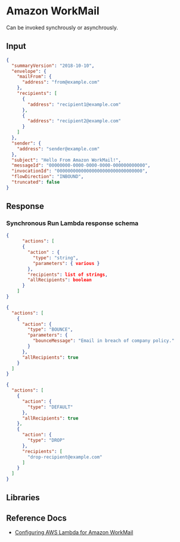 # Amazon WorkMail

Can be invoked synchrously or asynchrously.

## Input

```json
{
  "summaryVersion": "2018-10-10",
  "envelope": {
    "mailFrom": {
      "address": "from@example.com"
    },
    "recipients": [
      {
        "address": "recipient1@example.com"
      },
      {
        "address": "recipient2@example.com"
      }
    ]
  },
  "sender": {
    "address": "sender@example.com"
  },
  "subject": "Hello From Amazon WorkMail!",
  "messageId": "00000000-0000-0000-0000-000000000000",
  "invocationId": "00000000000000000000000000000000",
  "flowDirection": "INBOUND",
  "truncated": false
}
```

## Response

### Synchronous Run Lambda response schema

```json title="Synchronous Run Lambda response schema"
{
      "actions": [                          
      {
        "action" : {
          "type": "string",
          "parameters": { various }
        },
        "recipients": list of strings,      
        "allRecipients": boolean            
      }
    ]
}
```

```json title="Example bounce response"
{
  "actions": [
    {
      "action": {
        "type": "BOUNCE",
        "parameters": {
          "bounceMessage": "Email in breach of company policy."
        }
      },
      "allRecipients": true
    }
  ]
}
```

```json title="Example response"
{
  "actions": [
    {
      "action": {
        "type": "DEFAULT"
      },
      "allRecipients": true
    },
    {
      "action": {
        "type": "DROP"
      },
      "recipients": [
        "drop-recipient@example.com"
      ]
    }
  ]
}
```

## Libraries

## Reference Docs

- [Configuring AWS Lambda for Amazon WorkMail](https://docs.aws.amazon.com/workmail/latest/adminguide/lambda.html)
